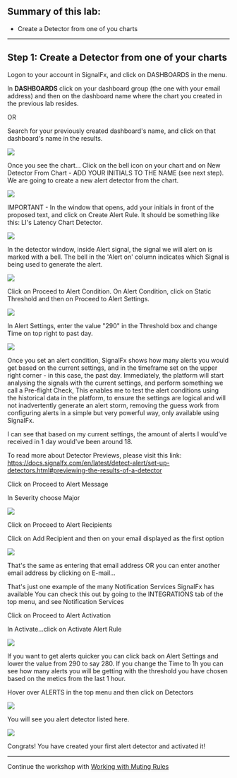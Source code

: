 ## Summary of this lab:
* Create a Detector from one of you charts

---

## Step 1: Create a Detector from one of your charts
Logon to your account in SignalFx, and click on DASHBOARDS in the menu.

In **DASHBOARDS** click on your dashboard group (the one with your email address) and then on the dashboard name where the chart you created in the previous lab resides.

OR 

Search for your previously created dashboard's name, and click on that dashboard's name in the results.

![](https://github.com/signalfx/app-dev-workshop/blob/master/screenshots/M1-l2-1.png)
 
Once you see the chart...
Click on the bell icon  on your chart and on New Detector From Chart - ADD YOUR INITIALS TO THE NAME (see next step).
We are going to create a new alert detector from the chart.

![](https://github.com/signalfx/app-dev-workshop/blob/master/screenshots/M1-l2-2.png) 

IMPORTANT - In the window that opens, add your initials in front of the proposed text, and click on Create Alert Rule.
It should be something like this: LI's Latency Chart Detector.

![](https://github.com/signalfx/app-dev-workshop/blob/master/screenshots/M1-l2-3.png)  

In the detector window, inside Alert signal, the signal we will alert on is marked with a bell.
The bell in the 'Alert on' column indicates which Signal is being used to generate the alert.

![](https://github.com/signalfx/app-dev-workshop/blob/master/screenshots/M1-l2-4.png)  

Click on Proceed to Alert Condition.
On Alert Condition, click on Static Threshold and then on Proceed to Alert Settings.

![](https://github.com/signalfx/app-dev-workshop/blob/master/screenshots/M1-l2-5.png)  

In Alert Settings, enter the value "290" in the Threshold box and change Time on top right to past day.

![](https://github.com/signalfx/app-dev-workshop/blob/master/screenshots/M1-l2-6.png)   

Once you set an alert condition, SignalFx shows how many alerts you would get based on the current settings, and in the timeframe set on the upper right corner - in this case, the past day.
Immediately, the platform will start analysing the signals with the current settings, and perform something we call a Pre-flight Check, This enables me to test the alert conditions using the historical data in the platform, to ensure the settings are logical and will not inadvertently generate an alert storm, removing the guess work from configuring alerts in a simple but very powerful way, only available using SignalFx.

I can see that based on my current settings, the amount of alerts I would’ve received in 1 day would've been around 18.

To read more about Detector Previews, please visit this link:
https://docs.signalfx.com/en/latest/detect-alert/set-up-detectors.html#previewing-the-results-of-a-detector

Click on Proceed to Alert Message

In Severity choose Major

![](https://github.com/signalfx/app-dev-workshop/blob/master/screenshots/M1-l2-7.png)  

Click on Proceed to Alert Recipients

Click on Add Recipient and then on your email displayed as the first option

![](https://github.com/signalfx/app-dev-workshop/blob/master/screenshots/M1-l2-8.png)   

That's the same as entering that email address
OR you can enter another email address by clicking on E-mail...

That's just one example of the many Notification Services SignalFx has available
You can check this out by going to the INTEGRATIONS tab of the top menu, and see Notification Services 

Click on Proceed to Alert Activation

In Activate...click on Activate Alert Rule

![](https://github.com/signalfx/app-dev-workshop/blob/master/screenshots/M1-l2-9.png)  
 
If you want to get alerts quicker you can click back on Alert Settings and lower the value from 290 to say 280.
If you change the Time to 1h you can see how many alerts you will be getting with the threshold you have chosen based on the metics from the last 1 hour.

Hover over ALERTS in the top menu and then click on Detectors

![](https://github.com/signalfx/app-dev-workshop/blob/master/screenshots/M1-l2-10.png) 

You will see you alert detector listed here.

![](https://github.com/signalfx/app-dev-workshop/blob/master/screenshots/M1-l2-11.png) 

Congrats! You have created your first alert detector and activated it!

***
Continue the workshop with [Working with Muting Rules](https://github.com/signalfx/app-dev-workshop/wiki/1.3-Working-with-Muting-Rules)
